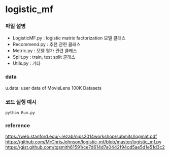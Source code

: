 # logistic_mf

### 파일 설명 
* LogisticMF.py : logistic matrix factorization 모델 클래스   
* Recommend.py  : 추천 관련 클래스   
* Metric.py     : 모델 평가 관련 클래스   
* Split.py      : train, test split 클래스   
* Utils.py      : 기타   



### data 
u.data: user data of MovieLens 100K Datasets



### 코드 실행 예시
```
python Run.py
```



### reference
https://web.stanford.edu/~rezab/nips2014workshop/submits/logmat.pdf  
https://github.com/MrChrisJohnson/logistic-mf/blob/master/logistic_mf.py  
https://gist.github.com/tgsmith61591/ce7d614d7a0442f94cd5ae5d1e51d3c2  
